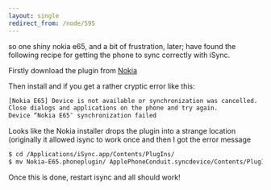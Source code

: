 ```yaml
---
layout: single
redirect_from: /node/595
---
```


so one shiny nokia e65, and a bit of frustration, later; have found the following recipe for getting the phone to sync correctly with iSync.

Firstly download the plugin from [Nokia](http://www.nokia.com/A4299040)

Then install and if you get a rather cryptic error like this:

```bash
[Nokia E65] Device is not available or synchronization was cancelled.
Close dialogs and applications on the phone and try again.
Device “Nokia E65″ synchronization failed
```
Looks like the Nokia installer drops the plugin into a strange location (originally it allowed isync to work once and then I got the error message

```bash
$ cd /Applications/iSync.app/Contents/PlugIns/
$ mv Nokia-E65.phoneplugin/ ApplePhoneConduit.syncdevice/Contents/PlugIns/
```
Once this is done, restart isync and all should work!
